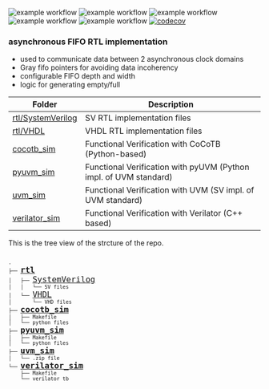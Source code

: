 ![example workflow](https://github.com/npatsiatzis/fifo_asynchronous/actions/workflows/regression.yml/badge.svg)
![example workflow](https://github.com/npatsiatzis/fifo_asynchronous/actions/workflows/formal.yml/badge.svg)
![example workflow](https://github.com/npatsiatzis/fifo_asynchronous/actions/workflows/regression_pyuvm.yml/badge.svg)
![example workflow](https://github.com/npatsiatzis/fifo_asynchronous/actions/workflows/coverage_pyuvm.yml/badge.svg)
![example workflow](https://github.com/npatsiatzis/fifo_asynchronous/actions/workflows/verilator_regression.yml/badge.svg)
[![codecov](https://codecov.io/gh/npatsiatzis/fifo_asynchronous/graph/badge.svg?token=JBHSSPL8B6)](https://codecov.io/gh/npatsiatzis/fifo_asynchronous)

### asynchronous FIFO RTL implementation


- used to communicate data between 2 asynchronous clock domains
- Gray fifo pointers for avoiding data incoherency
- configurable FIFO depth and width
- logic for generating empty/full


| Folder | Description |
| ------ | ------ |
| [rtl/SystemVerilog](https://github.com/npatsiatzis/fifo_asynchronous/tree/main/rtl/SystemVerilog) | SV RTL implementation files |
| [rtl/VHDL](https://github.com/npatsiatzis/fifo_asynchronous/tree/main/rtl/VHDL) | VHDL RTL implementation files |
| [cocotb_sim](https://github.com/npatsiatzis/fifo_asynchronous/tree/main/cocotb_sim) | Functional Verification with CoCoTB (Python-based) |
| [pyuvm_sim](https://github.com/npatsiatzis/fifo_asynchronous/tree/main/pyuvm_sim) | Functional Verification with pyUVM (Python impl. of UVM standard) |
| [uvm_sim](https://github.com/npatsiatzis/fifo_asynchronous/tree/main/uvm_sim) | Functional Verification with UVM (SV impl. of UVM standard) |
| [verilator_sim](https://github.com/npatsiatzis/fifo_asynchronous/tree/main/verilator_sim) | Functional Verification with Verilator (C++ based) |



This is the tree view of the strcture of the repo.
<pre>
<font size = "2">
.
├── <font size = "4"><b><a href="https://github.com/npatsiatzis/fifo_asynchronous/tree/main/rtl">rtl</a></b> </font>
│   ├── <font size = "4"><a href="https://github.com/npatsiatzis/fifo_asynchronous/tree/main/rtl/SystemVerilog">SystemVerilog</a> </font>
│   │   └── SV files
│   └── <font size = "4"><a href="https://github.com/npatsiatzis/fifo_asynchronous/tree/main/rtl/VHDL">VHDL</a> </font>
│       └── VHD files
├── <font size = "4"><b><a href="https://github.com/npatsiatzis/fifo_asynchronous/tree/main/cocotb_sim">cocotb_sim</a></b></font>
│   ├── Makefile
│   └── python files
├── <font size = "4"><b><a 
 href="https://github.com/npatsiatzis/fifo_asynchronous/tree/main/pyuvm_sim">pyuvm_sim</a></b></font>
│   ├── Makefile
│   └── python files
├── <font size = "4"><b><a href="https://github.com/npatsiatzis/fifo_asynchronous/tree/main/uvm_sim">uvm_sim</a></b></font>
│   └── .zip file
└── <font size = "4"><b><a href="https://github.com/npatsiatzis/fifo_asynchronous/tree/main/verilator_sim">verilator_sim</a></b></font>
    ├── Makefile
    └── verilator tb

</pre>